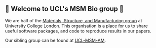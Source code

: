 ## 🧪 Welcome to UCL's MSM Bio group 🧬 

We are half of the [Materials, Structure, and Manufacturing group](https://www.ucl.ac.uk/materials-harwell/) at University College London.
This organisation is a place for us to share useful software packages, and code to reproduce results in our papers.

Our sibling group can be found at [UCL-MSM-AM](https://github.com/UCL-MSM-AM).
